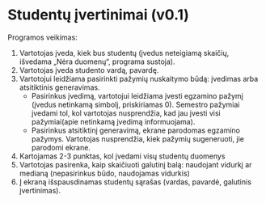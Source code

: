 # Studentų įvertinimai (v0.1)

Programos veikimas: 
1. Vartotojas įveda, kiek bus studentų (įvedus neteigiamą skaičių, išvedama „Nėra duomenų“, programa sustoja).
2. Vartotojas įveda studento vardą, pavardę.
3. Vartotojui leidžiama pasirinkti pažymių nuskaitymo būdą: įvedimas arba atsitiktinis generavimas.
   - Pasirinkus įvedimą, vartotojui leidžiama įvesti egzamino pažymį (įvedus netinkamą simbolį, priskiriamas 0). Semestro pažymiai įvedami tol, kol vartotojas nusprendžia, kad jau įvesti visi pažymiai(apie netinkamą įvedimą informuojama).
   - Pasirinkus atsitiktinį generavimą, ekrane parodomas egzamino pažymys. Vartotojas nusprendžia, kiek pažymių sugeneruoti, jie parodomi ekrane.
4. Kartojamas 2-3 punktas, kol įvedami visų studentų duomenys
5. Vartotojas pasirenka, kaip skaičiuoti galutinį balą: naudojant vidurkį ar medianą (nepasirinkus būdo, naudojamas vidurkis)
6. Į ekraną išspausdinamas studentų sąrašas (vardas, pavardė, galutinis įvertinimas).
